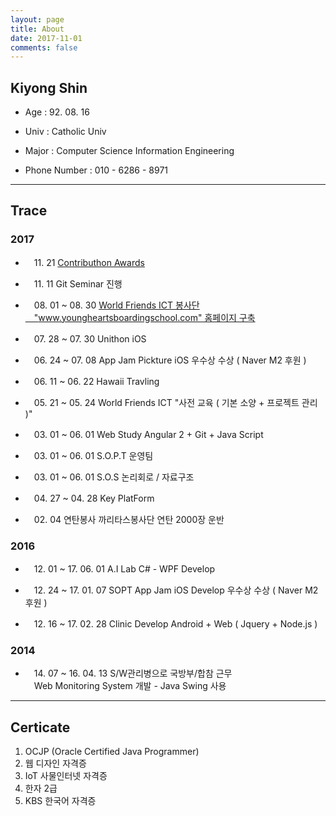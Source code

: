 ```yaml
---
layout: page
title: About 
date: 2017-11-01
comments: false
---
```

    
## Kiyong Shin

* Age : 92. 08. 16

* Univ : Catholic Univ

* Major : Computer Science Information Engineering 

* Phone Number : 010 - 6286 - 8971

--- 

## Trace

### 2017

* 　11. 21 [Contributhon Awards](https://goodgid.github.io/Contributhon/)

* 　11. 11 Git Seminar 진행

* 　08. 01 ~ 08. 30	[World Friends ICT 봉사단 <br>　"www.youngheartsboardingschool.com" 홈페이지 구축](https://goodgid.github.io/YHBS-Homepage/)

* 　07. 28 ~ 07. 30	Unithon	iOS	

* 　06. 24 ~ 07. 08	App Jam	Pickture iOS 우수상 수상	( Naver M2 후원 )

* 　06. 11 ~ 06. 22	Hawaii	Travling	

* 　05. 21 ~ 05. 24	World Friends ICT 	"사전 교육 ( 기본 소양 + 프로젝트 관리 )"	

* 　03. 01 ~ 06. 01	Web Study	Angular 2 + Git + Java Script	

* 　03. 01 ~ 06. 01	S.O.P.T 운영팀		

* 　03. 01 ~ 06. 01	S.O.S   논리회로 / 자료구조	

* 　04. 27 ~ 04. 28	Key PlatForm

* 　02. 04 연탄봉사 	까리타스봉사단	 연탄 2000장 운반

### 2016

* 　12. 01 ~  17. 06. 01 A.I Lab 	C# - WPF Develop	

* 　12. 24 ~ 17. 01. 07 SOPT App Jam	iOS Develop 우수상 수상 ( Naver M2 후원 )	

* 　12. 16 ~ 17. 02. 28 Clinic Develop Android + Web ( Jquery + Node.js ) 		


### 2014 

* 　14. 07 ~ 16. 04. 13 S/W관리병으로 국방부/합참 근무 <br>　Web Monitoring System 개발 - Java Swing 사용

---

## Certicate

1. OCJP (Oracle Certified Java Programmer)
2. 웹 디자인 자격증
3. IoT 사물인터넷 자격증
4. 한자 2급
5. KBS 한국어 자격증

